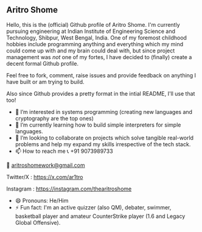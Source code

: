 ## Aritro Shome
Hello, this is the (official) Github profile of Aritro Shome. I'm currently pursuing engineering at Indian Institute of Engineering Science and Technology, Shibpur, West Bengal, India. One of my foremost childhood hobbies include programming anything and everything which my mind could come up with and my brain could deal with, but since project management was _not_ one of my fortes, I have decided to (finally) create a decent formal Github profile. 

Feel free to fork, comment, raise issues and provide feedback on anything I have built or am trying to build. 

Also since Github provides a pretty format in the intial README, I'll use that too!

- 👀 I’m interested in systems programming (creating new languages and cryptography are the top ones)
- 🌱 I’m currently learning how to build simple interpreters for simple languages.
- 💞️ I’m looking to collaborate on projects which solve tangible real-world problems and help my expand my skills irrespective of the tech stack.
- 📫 How to reach me 
📞 +91 9073989733

📧 aritroshomework@gmail.com

Twitter/X : https://x.com/ar1tro

Instagram : https://instagram.com/thearitroshome
- 😄 Pronouns: He/Him
- ⚡ Fun fact: I'm an active quizzer (also QM), debater, swimmer, basketball player and amateur CounterStrike player (1.6 and Legacy Global Offensive).
